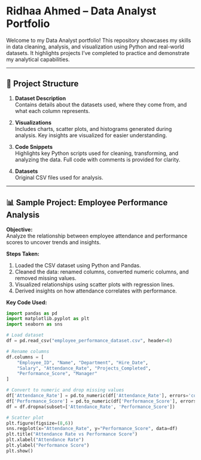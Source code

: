 # Ridhaa Ahmed – Data Analyst Portfolio

Welcome to my Data Analyst portfolio! This repository showcases my skills in data cleaning, analysis, and visualization using Python and real-world datasets. It highlights projects I’ve completed to practice and demonstrate my analytical capabilities.

---

## 📂 Project Structure

1. **Dataset Description**  
   Contains details about the datasets used, where they come from, and what each column represents.  

2. **Visualizations**  
   Includes charts, scatter plots, and histograms generated during analysis. Key insights are visualized for easier understanding.  

3. **Code Snippets**  
   Highlights key Python scripts used for cleaning, transforming, and analyzing the data. Full code with comments is provided for clarity.  

4. **Datasets**  
   Original CSV files used for analysis.  

---

## 📊 Sample Project: Employee Performance Analysis

**Objective:**  
Analyze the relationship between employee attendance and performance scores to uncover trends and insights.

**Steps Taken:**  
1. Loaded the CSV dataset using Python and Pandas.  
2. Cleaned the data: renamed columns, converted numeric columns, and removed missing values.  
3. Visualized relationships using scatter plots with regression lines.  
4. Derived insights on how attendance correlates with performance.  

**Key Code Used:**
```python
import pandas as pd
import matplotlib.pyplot as plt
import seaborn as sns

# Load dataset
df = pd.read_csv("employee_performance_dataset.csv", header=0)

# Rename columns
df.columns = [
    "Employee_ID", "Name", "Department", "Hire_Date", 
    "Salary", "Attendance_Rate", "Projects_Completed", 
    "Performance_Score", "Manager"
]

# Convert to numeric and drop missing values
df['Attendance_Rate'] = pd.to_numeric(df['Attendance_Rate'], errors='coerce')
df['Performance_Score'] = pd.to_numeric(df['Performance_Score'], errors='coerce')
df = df.dropna(subset=['Attendance_Rate', 'Performance_Score'])

# Scatter plot
plt.figure(figsize=(8,6))
sns.regplot(x="Attendance_Rate", y="Performance_Score", data=df)
plt.title("Attendance Rate vs Performance Score")
plt.xlabel("Attendance Rate")
plt.ylabel("Performance Score")
plt.show()
